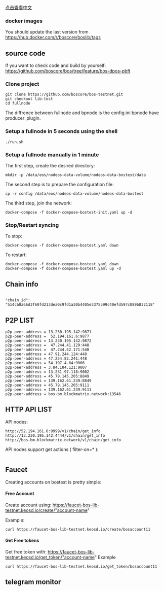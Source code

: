 
[点击查看中文](PBFT-testnet-CN.md)

### docker images 
You should update the last version from https://hub.docker.com/r/boscore/boslib/tags

## source code

If you want to check code and build by yourself: 
https://github.com/boscore/bos/tree/feature/bos-dpos-pbft

### Clone project

```
git clone https://github.com/boscore/bos-testnet.git
git checkout lib-test
cd fullnode
```
The diffrence between fullnode and bpnode is the config.ini bpnode have producer_plugin.
### Setup a fullnode in 5 seconds using the shell

```
./run.sh
```

### Setup a fullnode manually in 1 minute

The first step, create the desired directory:

```
mkdir -p /data/eos/nodeos-data-volume/nodeos-data-bostest/data
```

The second step is to prepare the configuration file:

```
cp -r config /data/eos/nodeos-data-volume/nodeos-data-bostest
```

The third step, join the network:

```
docker-compose -f docker-compose-bostest-init.yaml up -d
```

### Stop/Restart syncing

To stop:

```
docker-compose -f docker-compose-bostest.yaml down
```

To restart:

```
docker-compose -f docker-compose-bostest.yaml down
docker-compose -f docker-compose-bostest.yaml up -d
```

## Chain info

```

"chain_id": "514cb0a66d3f60fd213dea0c9fd1a30b4405e3375599c40efd597c089b832118"

```

## P2P LIST

```
p2p-peer-address = 13.230.195.142:9871
p2p-peer-address =  52.194.161.6:9877 
p2p-peer-address = 13.230.195.142:9872 
p2p-peer-address =  47.244.41.129:448
p2p-peer-address =  47.244.42.171:548
p2p-peer-address = 47.91.244.124:448
p2p-peer-address = 47.254.82.241:448
p2p-peer-address = 54.197.4.64:9006
p2p-peer-address = 3.84.104.121:9007
p2p-peer-address = 13.231.97.118:9002
p2p-peer-address = 45.79.145.205:8849
p2p-peer-address = 139.162.61.239:8849
p2p-peer-address = 45.79.145.205:9111
p2p-peer-address = 139.162.61.239:9111
p2p-peer-address = bos-bm.blockmatrix.network:13546
```


## HTTP API LIST

API nodes:
```
http://52.194.161.6:9999/v1/chain/get_info 
http://13.230.195.142:4444/v1/chain/get_info
http://bos-bm.blockmatrix.network/v1/chain/get_info
```

API nodes support get actions ( filter-on=* ):
```

```

## Faucet

Creating accounts on bostest is pretty simple:

#### Free Account
Create account using: https://faucet-bos-lib-testnet.keosd.io/create/"account-name"


Example:
```
curl https://faucet-bos-lib-testnet.keosd.io/create/bosaccount11
```


#### Get Free tokens
Get free token with: https://faucet-bos-lib-testnet.keosd.io/get_token/"account-name" 
Example
```
curl https://faucet-bos-lib-testnet.keosd.io/get_token/bosaccount11
```


## telegram monitor 


